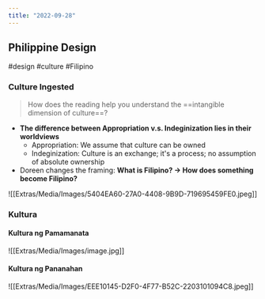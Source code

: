 ```yaml
---
title: "2022-09-28"
---
```

## Philippine Design
#design #culture #Filipino 
### Culture Ingested
> How does the reading help you understand the ==intangible dimension of culture==?

- **The difference between Appropriation v.s. Indeginization lies in their worldviews**
	- Appropriation: We assume that culture can be owned
	- Indeginization: Culture is an exchange; it's a process; no assumption of absolute ownership
- Doreen changes the framing: **What is Filipino? -> How does something become Filipino?**

![[Extras/Media/Images/5404EA60-27A0-4408-9B9D-719695459FE0.jpeg]]

### Kultura
#### Kultura ng Pamamanata
![[Extras/Media/Images/image.jpg]]

#### Kultura ng Pananahan
![[Extras/Media/Images/EEE10145-D2F0-4F77-B52C-2203101094C8.jpeg]]
